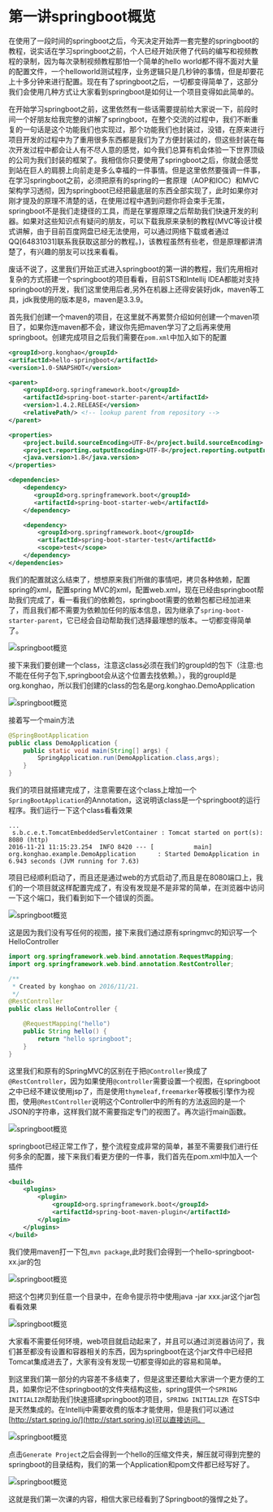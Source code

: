# 第一讲springboot概览
在使用了一段时间的springboot之后，今天决定开始弄一套完整的springboot的教程，说实话在学习springboot之前，个人已经开始厌倦了代码的编写和视频教程的录制，因为每次录制视频教程那怕一个简单的hello world都不得不面对大量的配置文件，一个helloworld测试程序，业务逻辑只是几秒钟的事情，但是却要花上十多分钟来进行配置。现在有了springboot之后，一切都变得简单了，这部分我们会使用几种方式让大家看到springboot是如何让一个项目变得如此简单的。

在开始学习springboot之前，这里依然有一些话需要提前给大家说一下，前段时间一个好朋友给我完整的讲解了springboot，在整个交流的过程中，我们不断重复的一句话是这个功能我们也实现过，那个功能我们也封装过，没错，在原来进行项目开发的过程中为了重用很多东西都是我们为了方便封装过的，但这些封装在每次开发过程中都会让人有不尽人意的感觉，如今我们总算有机会体验一下世界顶级的公司为我们封装的框架了。我相信你只要使用了springboot之后，你就会感觉到站在巨人的肩膀上向前走是多么幸福的一件事情。但是这里依然要强调一件事，在学习springboot之前，必须把原有的spring的一套原理（AOP和IOC）和MVC架构学习透彻，因为springboot已经把最底层的东西全部实现了，此时如果你对刚才提及的原理不清楚的话，在使用过程中遇到问题你将会束手无策，springboot不是我们走捷径的工具，而是在掌握原理之后帮助我们快速开发的利器。如果对这些知识点有疑问的朋友，可以下载我原来录制的教程(MVC等设计模式讲解，由于目前百度网盘已经无法使用，可以通过网络下载或者通过QQ[64831031]联系我获取这部分的教程。)，该教程虽然有些老，但是原理都讲清楚了，有兴趣的朋友可以找来看看。

废话不说了，这里我们开始正式进入springboot的第一讲的教程，我们先用相对复杂的方式搭建一个springboot的项目看看，目前STS和Intellij IDEA都能对支持springboot的开发，我们这里使用后者,另外在机器上还得安装好jdk，maven等工具，jdk我使用的版本是8，maven是3.3.9。

首先我们创建一个maven的项目，在这里就不再累赘介绍如何创建一个maven项目了，如果你连maven都不会，建议你先把maven学习了之后再来使用springboot。创建完成项目之后我们需要在`pom.xml`中加入如下的配置

```xml
<groupId>org.konghao</groupId>
<artifactId>hello-springboot</artifactId>
<version>1.0-SNAPSHOT</version>

<parent>
    <groupId>org.springframework.boot</groupId>
    <artifactId>spring-boot-starter-parent</artifactId>
    <version>1.4.2.RELEASE</version>
    <relativePath/> <!-- lookup parent from repository -->
</parent>

<properties>
    <project.build.sourceEncoding>UTF-8</project.build.sourceEncoding>
    <project.reporting.outputEncoding>UTF-8</project.reporting.outputEncoding>
    <java.version>1.8</java.version>
</properties>

<dependencies>
    <dependency>
       <groupId>org.springframework.boot</groupId>
       <artifactId>spring-boot-starter-web</artifactId>
    </dependency>

    <dependency>
        <groupId>org.springframework.boot</groupId>
        <artifactId>spring-boot-starter-test</artifactId>
        <scope>test</scope>
    </dependency>
</dependencies>
```
我们的配置就这么结束了，想想原来我们所做的事情吧，拷贝各种依赖，配置spring的xml，配置spring MVC的xml，配置web.xml，现在已经由springboot帮助我们完成了，看一看我们的依赖包，springboot需要的依赖包都已经加进来了，而且我们都不需要为依赖加任何的版本信息，因为继承了`spring-boot-starter-parent`，它已经会自动帮助我们选择最理想的版本。一切都变得简单了。

![springboot概览](http://ynkonghao.git.io/img/springboot/01/01.png)

接下来我们要创建一个class，注意这class必须在我们的groupId的包下（注意:也不能在任何子包下,springboot会从这个位置去找依赖。），我的groupId是org.konghao，所以我们创建的class的包名是org.konghao.DemoApplication

![springboot概览](http://ynkonghao.git.io/img/springboot/01/02.png)

接着写一个main方法

``` java
@SpringBootApplication
public class DemoApplication {
    public static void main(String[] args) {
        SpringApplication.run(DemoApplication.class,args);
    }
}

```
我们的项目就搭建完成了，注意需要在这个class上增加一个`SpringBootApplication`的Annotation，这说明该class是一个springboot的运行程序。我们运行一下这个class看看效果

```
...
 s.b.c.e.t.TomcatEmbeddedServletContainer : Tomcat started on port(s): 8080 (http)
2016-11-21 11:15:23.254  INFO 8420 --- [           main] org.konghao.example.DemoApplication      : Started DemoApplication in 6.943 seconds (JVM running for 7.63)
```
项目已经顺利启动了，而且还是通过web的方式启动了,而且是在8080端口上，我们的一个项目就这样配置完成了，有没有发现是不是非常的简单，在浏览器中访问一下这个端口，我们看到如下一个错误的页面。

![springboot概览](http://ynkonghao.git.io/img/springboot/01/03.png)

这是因为我们没有写任何的视图，接下来我们通过原有springmvc的知识写一个HelloController

``` java
import org.springframework.web.bind.annotation.RequestMapping;
import org.springframework.web.bind.annotation.RestController;

/**
 * Created by konghao on 2016/11/21.
 */
@RestController
public class HelloController {

    @RequestMapping("hello")
    public String hello() {
        return "hello springboot";
    }
}
```

这里我们和原有的SpringMVC的区别在于把`@Controller`换成了`@RestController`，因为如果使用`@controller`需要设置一个视图，在springboot之中已经不建议使用jsp了，而是使用`thymeleaf,freemarker`等模板引擎作为视图，使用`@RestController`说明这个Controller中的所有的方法返回的是一个JSON的字符串，这样我们就不需要指定专门的视图了。再次运行main函数。

![springboot概览](http://ynkonghao.git.io/img/springboot/01/04.png)

springboot已经正常工作了，整个流程变成非常的简单，甚至不需要我们进行任何多余的配置，接下来我们看更方便的一件事，我们首先在pom.xml中加入一个插件

```xml
<build>
    <plugins>
        <plugin>
            <groupId>org.springframework.boot</groupId>
            <artifactId>spring-boot-maven-plugin</artifactId>
        </plugin>
    </plugins>
</build>
```
我们使用maven打一下包,`mvn package`,此时我们会得到一个hello-springboot-xx.jar的包

![springboot概览](http://ynkonghao.git.io/img/springboot/01/05.png)

把这个包拷贝到任意一个目录中，在命令提示符中使用java -jar xxx.jar这个jar包看看效果

![springboot概览](http://ynkonghao.git.io/img/springboot/01/06.png)

大家看不需要任何环境，web项目就启动起来了，并且可以通过浏览器访问了，我们甚至都没有设置和容器相关的东西，因为springboot在这个jar文件中已经把Tomcat集成进去了，大家有没有发现一切都变得如此的容易和简单。

到这里我们第一部分的内容差不多结束了，但是这里还要给大家讲一个更方便的工具，如果你记不住springboot的文件夹结构这些，spring提供一个`SPRING INITIALIZR`帮助我们快速搭建springboot的项目，`SPRING INITIALIZR `在STS中是天然集成的。在Intellij中需要收费的版本才能使用，但是我们可以通过[http://start.spring.io/](http://start.spring.io)可以直接访问。

![springboot概览](http://ynkonghao.git.io/img/springboot/01/07.png)

 点击`Generate Project`之后会得到一个hello的压缩文件夹，解压就可得到完整的springboot的目录结构，我们的第一个Application和pom文件都已经写好了。

 ![springboot概览](http://ynkonghao.git.io/img/springboot/01/08.png)

 这就是我们第一次课的内容，相信大家已经看到了Springboot的强悍之处了。
